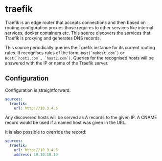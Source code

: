 # traefik

Traefik is an edge router that accepts connections and then based on routing
configuration proxies those requires to other services like internal services,
docker containers etc. This source discovers the services that Traefik is
proxying and generates DNS records.

This source periodically queries the Traefik instance for its current routing
rules. It recognises rules of the form ``Host(`myhost.com`)`` or
``Host(`host1.com`, `host2.com`)``. Queries for the recognised hosts will
be answered with the IP or name of the Traefik server.

## Configuration

Configuration is straightforward:

```yaml
sources:
  traefik:
    url: http://10.3.4.5
```

Any discovered hosts will be served as A records to the given IP. A CNAME record
would be used if a named host was given in the URL.

It is also possible to override the record:

```yaml
sources:
  traefik:
    url: http://10.3.4.5
    address: 10.10.10.10
```
